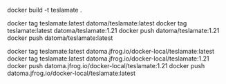 docker build -t teslamate .

docker tag teslamate:latest datoma/teslamate:latest
docker tag teslamate:latest datoma/teslamate:1.21
docker push datoma/teslamate:1.21
docker push datoma/teslamate:latest


docker tag teslamate:latest datoma.jfrog.io/docker-local/teslamate:latest
docker tag teslamate:latest datoma.jfrog.io/docker-local/teslamate:1.21
docker push datoma.jfrog.io/docker-local/teslamate:1.21
docker push datoma.jfrog.io/docker-local/teslamate:latest
